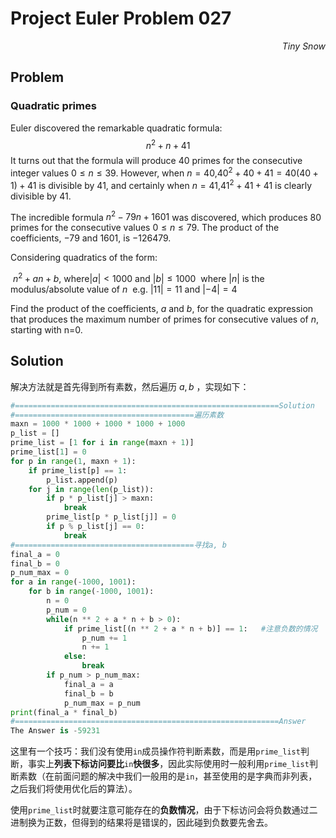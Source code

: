# Project Euler	Problem 027

<p align="right"><i>Tiny Snow</i></p>



## Problem

### Quadratic primes

Euler discovered the remarkable quadratic formula:
$$
n^2+n+41
$$
It turns out that the formula will produce 40 primes for the consecutive integer values $0≤n≤39$. However, when $n=40$,$40^2+40+41=40(40+1)+41$ is divisible by $41$, and certainly when $n=41$,$41^2+41+41$ is clearly divisible by $41$.

The incredible formula $n^2−79n+1601$ was discovered, which produces 80 primes for the consecutive values $0≤n≤79$. The product of the coefficients, $−79$ and $1601$, is $−126479$.

Considering quadratics of the form:

​	$n^2+an+b$, where$|a|<1000$ and $|b|≤1000$
​	where $|n|$ is the modulus/absolute value of $n$
​	e.g. $|11|=11$ and $|−4|=4$

Find the product of the coefficients, $a$ and $b$, for the quadratic expression that produces the maximum number of primes for consecutive values of $n$, starting with n=0.



## Solution

解决方法就是首先得到所有素数，然后遍历 $a,b$ ，实现如下：

```python
#===========================================================Solution
#========================================遍历素数
maxn = 1000 * 1000 + 1000 * 1000 + 1000
p_list = []
prime_list = [1 for i in range(maxn + 1)]
prime_list[1] = 0
for p in range(1, maxn + 1):
    if prime_list[p] == 1:
        p_list.append(p)
    for j in range(len(p_list)):
        if p * p_list[j] > maxn:
            break
        prime_list[p * p_list[j]] = 0
        if p % p_list[j] == 0:
            break
#========================================寻找a, b
final_a = 0
final_b = 0
p_num_max = 0
for a in range(-1000, 1001):
    for b in range(-1000, 1001):
        n = 0
        p_num = 0
        while(n ** 2 + a * n + b > 0):
            if prime_list[(n ** 2 + a * n + b)] == 1:   #注意负数的情况
                p_num += 1
                n += 1
            else:
                break
        if p_num > p_num_max:
            final_a = a
            final_b = b
            p_num_max = p_num
print(final_a * final_b)
#===========================================================Answer
The Answer is -59231
```

这里有一个技巧：我们没有使用`in`成员操作符判断素数，而是用`prime_list`判断，事实上**列表下标访问要比**`in`**快很多**，因此实际使用时一般利用`prime_list`判断素数（在前面问题的解决中我们一般用的是`in`，甚至使用的是字典而非列表，之后我们将使用优化后的算法）。

使用`prime_list`时就要注意可能存在的**负数情况**，由于下标访问会将负数通过二进制换为正数，但得到的结果将是错误的，因此碰到负数要先舍去。
